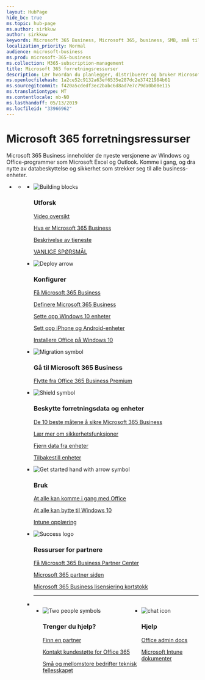 ```yaml
---
layout: HubPage
hide_bc: true
ms.topic: hub-page
ms.author: sirkkuw
author: sirkkuw
keywords: Microsoft 365 Business, Microsoft 365, business, SMB, små til mellomstore bedrifter, Microsoft 365 forretningsdokumenter, docs, dokumentasjon, teknisk informasjon
localization_priority: Normal
audience: microsoft-business
ms.prod: microsoft-365-business
ms.collection: M365-subscription-management
title: Microsoft 365 forretningsressurser
description: Lær hvordan du planlegger, distribuerer og bruker Microsoft Office 365, Windows-10, og Enterprise mobilitet + sikkerhet sammen i firmaet for en integrert og sikker infrastruktur som gjør det mulig for samarbeid og låser opp kreativitet.
ms.openlocfilehash: 1a2ce52c9132a63ef6535e287dc2e37421984b61
ms.sourcegitcommit: f420a5cdedf3ec2babc6d8ad7e7c79da0b08e115
ms.translationtype: MT
ms.contentlocale: nb-NO
ms.lasthandoff: 05/13/2019
ms.locfileid: "33966962"
---
```

<div id="main" class="v2">
    <div class="container">
        <h1>Microsoft 365 forretningsressurser</h1>
        <P>Microsoft 365 Business inneholder de nyeste versjonene av Windows og Office-programmer som Microsoft Excel og Outlook. Komme i gang, og dra nytte av databeskyttelse og sikkerhet som strekker seg til alle business-enheter.</p>
        <P></p>
        <ul class="pivots">
            <li>
                <a href="#home"></a>
                <ul id="home">
                    <li>
                        <a href="#home-all"></a>
                        <ul id="home-all" class="cardsF">
                            <li>
                                <div class="cardSize">
                                    <div class="cardPadding">
                                        <div class="card">
                                            <div class="cardImageOuter">
                                                <div class="cardImage">
                                                    <img src="https://docs.microsoft.com/office/media/icons/blocks-blue.svg" alt="Building blocks" />
                                                </div>
                                            </div>
                                            <div class="cardText">
                                                <h3>Utforsk</h3>
                                                <P><a href="https://support.office.com/article/what-is-microsoft-365-business-901e2522-c2cf-4b8c-894e-f482cda3347a" target="_blank">Video oversikt</a></p>
                                                <P><a href="microsoft-365-business-overview.md" target="_blank">Hva er Microsoft 365 Business</a></p>
                                                <P><a href="https://docs.microsoft.com/office365/servicedescriptions/microsoft-365-business-service-description" target="_blank">Beskrivelse av tjeneste</a></p>
                                                <P><a href="https://docs.microsoft.com/microsoft-365/business/support/microsoft-365-business-faqs" target="_blank">VANLIGE SPØRSMÅL</a></p>
                                            </div>
                                        </div>
                                    </div>
                                </div>
                            </li>
                            <li>
                                <div class="cardSize">
                                    <div class="cardPadding">
                                        <div class="card">
                                            <div class="cardImageOuter">
                                                <div class="cardImage">
                                                    <img src="https://docs.microsoft.com/office/media/icons/deploy-blue.svg" alt="Deploy arrow" />
                                                </div>
                                            </div>
                                            <div class="cardText">
                                                <h3>Konfigurer</h3>
                                              <P><a href="sign-up.md" target="_blank">Få Microsoft 365 Business</a></p>
                                               <P><a href="set-up.md" target="_blank">Definere Microsoft 365 Business</a></p>
                                                <P><a href="set-up-windows-devices.md" target="_blank">Sette opp Windows 10 enheter</a></p>
                                                <P><a href="set-up-mobile-devices.md" target="_blank">Sett opp iPhone og Android-enheter</a></p>
                                                <P><a href="auto-install-or-uninstall-office.md" target="_blank">Installere Office på Windows 10</a></p>
                                            </div>
                                        </div>
                                    </div>
                                </div>
                            </li>
                            <li>
                                <div class="cardSize">
                                    <div class="cardPadding">
                                        <div class="card">
                                            <div class="cardImageOuter">
                                                <div class="cardImage">
                                                    <img src="https://docs.microsoft.com/office/media/icons/migration-blue.svg" alt="Migration symbol" />
                                                </div>
                                            </div>
                                            <div class="cardText">
                                                <h3>Gå til Microsoft 365 Business</h3>
                                                <P><a href="migrate-to-microsoft-365-business.md" target="_blank">Flytte fra Office 365 Business Premium</a></p>
                                            </div>
                                        </div>
                                    </div>
                                </div>
                            </li> 
                            <li>
                                <div class="cardSize">
                                    <div class="cardPadding">
                                        <div class="card">
                                            <div class="cardImageOuter">
                                                <div class="cardImage">
                                                    <img src="https://docs.microsoft.com/office/media/icons/security-blue.svg" alt="Shield symbol" />
                                                </div>
                                            </div>
                                            <div class="cardText">
                                                <h3>Beskytte forretningsdata og enheter</h3>
                                                 <P><a href="https://docs.microsoft.com/office365/admin/security-and-compliance/secure-your-business-data"target="_blank">De 10 beste måtene å sikre Microsoft 365 Business</a></p>
                                                <P><a href="security-features.md" target="_blank">Lær mer om sikkerhetsfunksjoner</a></p>
                                                <P><a href="remove-company-data.md" target="_blank">Fjern data fra enheter</a></p>
                                                <P><a href="reset-devices-to-factory-settings.md" target="_blank">Tilbakestill enheter</a></p>
                                                </div>
                                        </div>
                                    </div>
                                </div>
                            </li>
                            <li>
                                <div class="cardSize">
                                    <div class="cardPadding">
                                        <div class="card">
                                            <div class="cardImageOuter">
                                                <div class="cardImage">
                                                    <img src="https://docs.microsoft.com/office/media/icons/get-started-blue.svg" alt="Get started hand with arrow symbol" />
                                                </div>
                                            </div>
                                            <div class="cardText">
                                                <h3>Bruk</h3>
                                                <P><a href="https://support.office.com/office-training-center" target="_blank">At alle kan komme i gang med Office</a></p>
                                                <P><a href="https://www.microsoft.com/itpro/windows-10/end-user-readiness" target="_blank">At alle kan bytte til Windows 10</a></p>
                                                <P><a href="https://docs.microsoft.com/intune-user-help/use-managed-devices-to-get-work-done" target="_blank">Intune opplæring</a></p>
                                            </div>
                                        </div>
                                    </div>
                                </div>
                            </li>
                            <li>
                                <div class="cardSize">
                                    <div class="cardPadding">
                                        <div class="card">
                                            <div class="cardImageOuter">
                                                <div class="cardImage">
                                                    <img src="https://docs.microsoft.com/en-us/office/media/icons/success-blue.svg" alt="Success logo" />
                                                </div>
                                            </div>
                                            <div class="cardText">
                                                <h3>Ressurser for partnere</h3>
                                                <P><a href="get-microsoft-365-business.md" target="_blank">Få Microsoft 365 Business Partner Center</a></p>
                                                <P><a href="https://www.microsoft.com/microsoft-365/partners/business" target="_blank">Microsoft 365 partner siden</a></p>
                                                <P><a href="https://www.microsoft.com/microsoft-365/partners/resources/microsoft-365-business-licensing-deck" target="_blank">Microsoft 365 Business lisensiering kortstokk</a></p>
                                            </div>
                                        </div>
                                    </div>
                                </div>
                            </li>
                                <li class="fullSpan">
                                  <hr />
                                  <br>
                                  <ul class="cardsF panelContent singlePanelContent" style="display:flex!important;">
                                    <li>
                                    <div class="cardSize">
                                        <div class="cardPadding">
                                            <div class="card">
                                                <div class="cardImageOuter">
                                                    <div class="cardImage">
                                                        <img src="https://docs.microsoft.com/office/media/icons/users-people.svg" alt="Two people symbols" />
                                                    </div>
                                                </div>
                                                <div class="cardText">
                                                    <h3>Trenger du hjelp?</h3>
                                                    <P><a href="https://www.microsoft.com/solution-providers/search" target="_blank">Finn en partner</a></p>
                                                    <P><a href="https://support.office.com/article/Contact-support-for-business-products-Admin-Help-32a17ca7-6fa0-4870-8a8d-e25ba4ccfd4b" target="_blank">Kontakt kundestøtte for Office 365</a></p>
                                                    <P><a href="https://techcommunity.microsoft.com/t5/Small-and-Medium-Businesses/ct-p/SMB" target="_blank">Små og mellomstore bedrifter teknisk fellesskapet</a></p>
                                                </div>
                                            </div>
                                        </div>
                                    </div>
                                </li> 
                                <li>
                                    <div class="cardSize">
                                        <div class="cardPadding">
                                            <div class="card">
                                                <div class="cardImageOuter">
                                                    <div class="cardImage">
                                                        <img src="https://docs.microsoft.com/office/media/icons/chat.svg" alt="chat icon" />
                                                    </div>
                                                </div>
                                                <div class="cardText">
                                                    <h3>Hjelp</h3>
                                                     <P><a href="https://docs.microsoft.com/office/admins-itprofessionals" target="_blank">Office admin docs</a></p>
                                                     <P><a href="https://docs.microsoft.com/intune/index">Microsoft Intune dokumenter</a></p>
                                                </div>
                                            </div>
                                        </div>
                                    </div>
                                </li>
                            </li>
                        </ul>
                    </li>
                </ul>
            </li>
        </ul>
    </div>
</div>